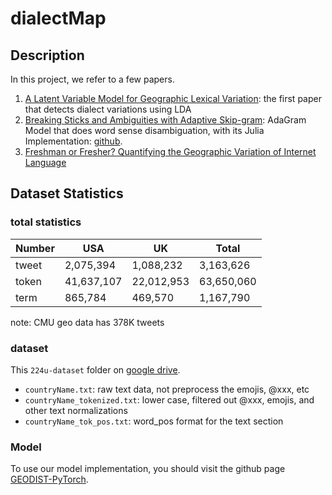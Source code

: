 # dialectMap

## Description

In this project, we refer to a few papers. 

1. [A Latent Variable Model for Geographic Lexical Variation](http://www.cs.cmu.edu/~nasmith/papers/eisenstein+oconnor+smith+xing.emnlp10.pdf): the first paper that detects dialect variations using LDA
2. [Breaking Sticks and Ambiguities with Adaptive Skip-gram](https://arxiv.org/pdf/1502.07257.pdf): AdaGram Model that does word sense disambiguation, with its Julia Implementation: [github](https://github.com/sbos/AdaGram.jl).
3. [Freshman or Fresher? Quantifying the Geographic Variation of Internet Language](https://arxiv.org/pdf/1510.06786.pdf)


## Dataset Statistics

### total statistics

| Number 	| USA 	| UK 	| Total 	|
|--------	|------------	|------------	|------------	|
| tweet 	| 2,075,394 	| 1,088,232 	| 3,163,626 	|
| token 	| 41,637,107 	| 22,012,953 	| 63,650,060 	|
| term 	| 865,784 	| 469,570 	| 1,167,790 	|

note: CMU geo data has 378K tweets

### dataset

This `224u-dataset` folder on [google drive](https://drive.google.com/drive/folders/1FHk2x0nk_hCNf8fcGL0XNNep-mvo_BXX?usp=sharing).

- `countryName.txt`: raw text data, not preprocess the emojis, @xxx, etc
- `countryName_tokenized.txt`: lower case, filtered out @xxx, emojis, and other text normalizations
- `countryName_tok_pos.txt`: word_pos format for the text section

### Model

To use our model implementation, you should visit the github page [GEODIST-PyTorch](https://github.com/yuxingch/GEODIST-PyTorch).














